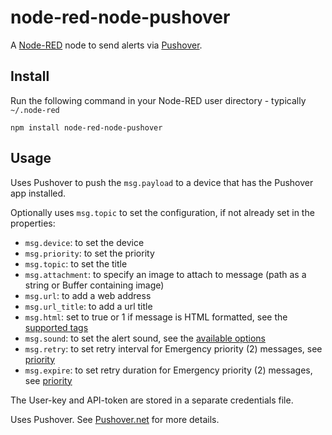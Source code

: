 node-red-node-pushover
======================

A <a href="http://nodered.org" target="_new">Node-RED</a> node to send alerts via <a href="http://www.pushover.net/" target="_new">Pushover</a>.

Install
-------

Run the following command in your Node-RED user directory - typically `~/.node-red`

    npm install node-red-node-pushover


Usage
-----

Uses Pushover to push the `msg.payload` to a device that has the Pushover app installed.


Optionally uses `msg.topic` to set the configuration, if not already set in the properties:
 - `msg.device`: to set the device
 - `msg.priority`: to set the priority
 - `msg.topic`: to set the title
 - `msg.attachment`: to specify an image to attach to message (path as a string or Buffer containing image)
 - `msg.url`: to add a web address
 - `msg.url_title`: to add a url title
 - `msg.html`: set to true or 1 if message is HTML formatted, see the [supported tags](https://pushover.net/api#html)
 - `msg.sound`: to set the alert sound, see the [available options](https://pushover.net/api#sounds)
 - `msg.retry`: to set retry interval for Emergency priority (2) messages, see [priority](https://pushover.net/api#priority)
 - `msg.expire`: to set retry duration for Emergency priority (2) messages, see [priority](https://pushover.net/api#priority)

The User-key and API-token are stored in a separate credentials file.

Uses Pushover. See <a href="https://pushover.net" target="_new">Pushover.net</a> for more details.
